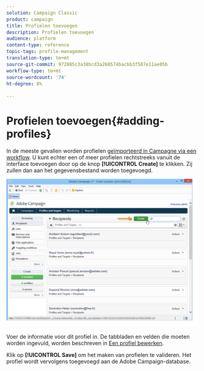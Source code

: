 ```yaml
---
solution: Campaign Classic
product: campaign
title: Profielen toevoegen
description: Profielen toevoegen
audience: platform
content-type: reference
topic-tags: profile-management
translation-type: tm+mt
source-git-commit: 972885c3a38bcd3a260574bacbb3f507e11ae05b
workflow-type: tm+mt
source-wordcount: '74'
ht-degree: 8%

---
```



# Profielen toevoegen{#adding-profiles}

In de meeste gevallen worden profielen [geïmporteerd in Campagne via een workflow](../../workflow/using/importing-data.md). U kunt echter een of meer profielen rechtstreeks vanuit de interface toevoegen door op de knop **[!UICONTROL Create]** te klikken. Zij zullen dan aan het gegevensbestand worden toegevoegd.

![](assets/s_ncs_user_profile_add.png)

Voer de informatie voor dit profiel in. De tabbladen en velden die moeten worden ingevuld, worden beschreven in [Een profiel bewerken](../../platform/using/editing-a-profile.md).

Klik op **[!UICONTROL Save]** om het maken van profielen te valideren. Het profiel wordt vervolgens toegevoegd aan de Adobe Campaign-database.
